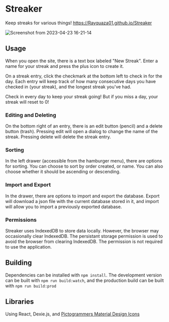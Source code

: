# Streaker
Keep streaks for various things! https://Rayquaza01.github.io/Streaker

![Screenshot from 2023-04-23 16-21-14](https://user-images.githubusercontent.com/22138871/233864942-fc0de2ab-fb1e-4148-ac81-18a4f55fcfd9.png)

## Usage

When you open the site, there is a text box labeled "New Streak". Enter a name for your streak and press the plus icon to create it.

On a streak entry, click the checkmark at the bottom left to check in for the day. Each entry will keep track of how many consecutive days you have checked in (your streak), and the longest streak you've had.

Check in every day to keep your streak going! But if you miss a day, your streak will reset to 0!

### Editing and Deleting

On the bottom right of an entry, there is an edit button (pencil) and a delete button (trash). Pressing edit will open a dialog to change the name of the streak. Pressing delete will delete the streak entry.

### Sorting

In the left drawer (accessible from the hamburger menu), there are options for sorting. You can choose to sort by order created, or name. You can also choose whether it should be ascending or descending.

### Import and Export

In the drawer, there are options to import and export the database. Export will download a json file with the current database stored in it, and import will allow you to import a previously exported database.

### Permissions

Streaker uses IndexedDB to store data locally. However, the browser may occasionally clear IndexedDB. The persistant storage permission is used to avoid the browser from clearing IndexedDB. The permission is not required to use the application.

## Building

Dependencies can be installed with `npm install`. The development version can be built with `npm run build:watch`, and the production build can be built with `npm run build:prod`

## Libraries

Using React, Dexie.js, and [Pictogrammers Material Design Icons](https://pictogrammers.com/library/mdi/)
